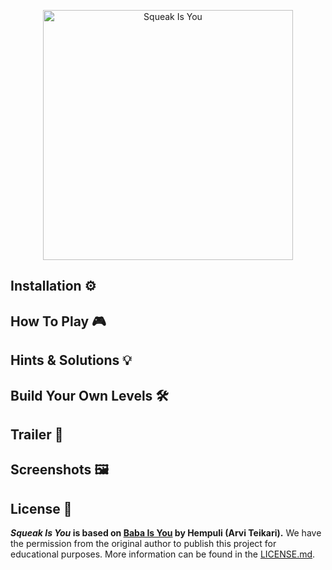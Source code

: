 <p align="center">
  <img width="400" src="https://github.com/hpi-swa-teaching/Squeak-Is-You/assets/42419545/330fa6a2-d3e9-476a-81ae-8e5d22d71002" alt="Squeak Is You">
</p>

## Installation ⚙️

## How To Play 🎮

## Hints & Solutions 💡

## Build Your Own Levels 🛠️

## Trailer 🎥

## Screenshots 🖼️

## License 🔑

**_Squeak Is You_ is based on [Baba Is You](https://www.hempuli.com/baba/) by Hempuli (Arvi Teikari).** We have the permission from the original author to publish this project for educational purposes. More information can be found in the [LICENSE.md](LICENSE.md).

